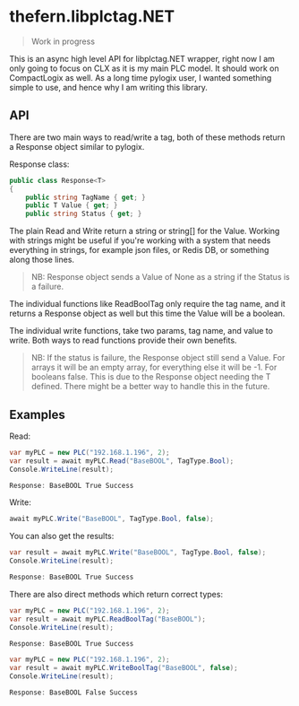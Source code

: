 # thefern.libplctag.NET

> Work in progress

This is an async high level API for libplctag.NET wrapper, right now I am only going to focus on CLX as it is my main PLC model. It should work on CompactLogix as well. As a long time pylogix user, I wanted something simple to use, and hence why I am writing this library.

## API

There are two main ways to read/write a tag, both of these methods return a Response object similar to pylogix.

Response class:

```csharp
public class Response<T>
{
    public string TagName { get; }
    public T Value { get; }
    public string Status { get; }
```

The plain Read and Write return a string or string[] for the Value. Working with strings might be useful if you're working with a system that needs everything in strings, for example json files, or Redis DB, or something along those lines.

> NB: Response object sends a Value of None as a string if the Status is a failure.

The individual functions like ReadBoolTag only require the tag name, and it returns a Response object as well but this time the Value will be a boolean.

The individual write functions, take two params, tag name, and value to write. Both ways to read functions provide their own benefits.

> NB: If the status is failure, the Response object still send a Value. For arrays it will be an empty array, for everything else it will be -1. For booleans false. This is due to the Response object needing the T defined. There might be a better way to handle this in the future.

## Examples

Read:

```csharp
var myPLC = new PLC("192.168.1.196", 2);
var result = await myPLC.Read("BaseBOOL", TagType.Bool);
Console.WriteLine(result);

Response: BaseBOOL True Success
```

Write:

```csharp
await myPLC.Write("BaseBOOL", TagType.Bool, false);
```

You can also get the results:

```csharp
var result = await myPLC.Write("BaseBOOL", TagType.Bool, false);
Console.WriteLine(result);

Response: BaseBOOL True Success
```

There are also direct methods which return correct types:

```csharp
var myPLC = new PLC("192.168.1.196", 2);
var result = await myPLC.ReadBoolTag("BaseBOOL");
Console.WriteLine(result);

Response: BaseBOOL True Success
```

```csharp
var myPLC = new PLC("192.168.1.196", 2);
var result = await myPLC.WriteBoolTag("BaseBOOL", false);
Console.WriteLine(result);

Response: BaseBOOL False Success
```
